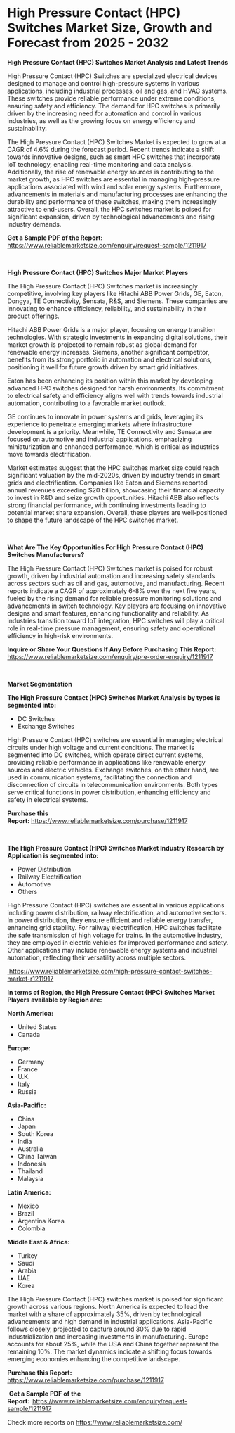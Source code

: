 <p><h1>High Pressure Contact (HPC) Switches Market Size, Growth and Forecast from 2025 - 2032</h1></p><p><strong>High Pressure Contact (HPC) Switches Market Analysis and Latest Trends</strong></p>
<p><p>High Pressure Contact (HPC) Switches are specialized electrical devices designed to manage and control high-pressure systems in various applications, including industrial processes, oil and gas, and HVAC systems. These switches provide reliable performance under extreme conditions, ensuring safety and efficiency. The demand for HPC switches is primarily driven by the increasing need for automation and control in various industries, as well as the growing focus on energy efficiency and sustainability.</p><p>The High Pressure Contact (HPC) Switches Market is expected to grow at a CAGR of 4.6% during the forecast period. Recent trends indicate a shift towards innovative designs, such as smart HPC switches that incorporate IoT technology, enabling real-time monitoring and data analysis. Additionally, the rise of renewable energy sources is contributing to the market growth, as HPC switches are essential in managing high-pressure applications associated with wind and solar energy systems. Furthermore, advancements in materials and manufacturing processes are enhancing the durability and performance of these switches, making them increasingly attractive to end-users. Overall, the HPC switches market is poised for significant expansion, driven by technological advancements and rising industry demands.</p></p>
<p><strong>Get a Sample PDF of the Report:&nbsp;</strong> <a href="https://www.reliablemarketsize.com/enquiry/request-sample/1211917?utm_campaign=2634&utm_medium=2&utm_source=Github&utm_content=ia&utm_term=24032025&utm_id=high-pressure-contact-hpc-switches">https://www.reliablemarketsize.com/enquiry/request-sample/1211917</a></p>
<p>&nbsp;</p>
<p><strong>High Pressure Contact (HPC) Switches Major Market Players</strong></p>
<p><p>The High Pressure Contact (HPC) Switches market is increasingly competitive, involving key players like Hitachi ABB Power Grids, GE, Eaton, Dongya, TE Connectivity, Sensata, R&S, and Siemens. These companies are innovating to enhance efficiency, reliability, and sustainability in their product offerings.</p><p>Hitachi ABB Power Grids is a major player, focusing on energy transition technologies. With strategic investments in expanding digital solutions, their market growth is projected to remain robust as global demand for renewable energy increases. Siemens, another significant competitor, benefits from its strong portfolio in automation and electrical solutions, positioning it well for future growth driven by smart grid initiatives.</p><p>Eaton has been enhancing its position within this market by developing advanced HPC switches designed for harsh environments. Its commitment to electrical safety and efficiency aligns well with trends towards industrial automation, contributing to a favorable market outlook.</p><p>GE continues to innovate in power systems and grids, leveraging its experience to penetrate emerging markets where infrastructure development is a priority. Meanwhile, TE Connectivity and Sensata are focused on automotive and industrial applications, emphasizing miniaturization and enhanced performance, which is critical as industries move towards electrification.</p><p>Market estimates suggest that the HPC switches market size could reach significant valuation by the mid-2020s, driven by industry trends in smart grids and electrification. Companies like Eaton and Siemens reported annual revenues exceeding $20 billion, showcasing their financial capacity to invest in R&D and seize growth opportunities. Hitachi ABB also reflects strong financial performance, with continuing investments leading to potential market share expansion. Overall, these players are well-positioned to shape the future landscape of the HPC switches market.</p></p>
<p>&nbsp;</p>
<p><strong>What Are The Key Opportunities For High Pressure Contact (HPC) Switches Manufacturers?</strong></p>
<p><p>The High Pressure Contact (HPC) Switches market is poised for robust growth, driven by industrial automation and increasing safety standards across sectors such as oil and gas, automotive, and manufacturing. Recent reports indicate a CAGR of approximately 6-8% over the next five years, fueled by the rising demand for reliable pressure monitoring solutions and advancements in switch technology. Key players are focusing on innovative designs and smart features, enhancing functionality and reliability. As industries transition toward IoT integration, HPC switches will play a critical role in real-time pressure management, ensuring safety and operational efficiency in high-risk environments.</p></p>
<p><strong>Inquire or Share Your Questions If Any Before Purchasing This Report:</strong> <a href="https://www.reliablemarketsize.com/enquiry/pre-order-enquiry/1211917?utm_campaign=2634&utm_medium=2&utm_source=Github&utm_content=ia&utm_term=24032025&utm_id=high-pressure-contact-hpc-switches">https://www.reliablemarketsize.com/enquiry/pre-order-enquiry/1211917</a></p>
<p>&nbsp;</p>
<p><strong>Market Segmentation</strong></p>
<p><strong>The High Pressure Contact (HPC) Switches Market Analysis by types is segmented into:</strong></p>
<p><ul><li>DC Switches</li><li>Exchange Switches</li></ul></p>
<p><p>High Pressure Contact (HPC) switches are essential in managing electrical circuits under high voltage and current conditions. The market is segmented into DC switches, which operate direct current systems, providing reliable performance in applications like renewable energy sources and electric vehicles. Exchange switches, on the other hand, are used in communication systems, facilitating the connection and disconnection of circuits in telecommunication environments. Both types serve critical functions in power distribution, enhancing efficiency and safety in electrical systems.</p></p>
<p><strong>Purchase this Report:&nbsp;</strong><a href="https://www.reliablemarketsize.com/purchase/1211917?utm_campaign=2634&utm_medium=2&utm_source=Github&utm_content=ia&utm_term=24032025&utm_id=high-pressure-contact-hpc-switches">https://www.reliablemarketsize.com/purchase/1211917</a></p>
<p>&nbsp;</p>
<p><strong>The High Pressure Contact (HPC) Switches Market Industry Research by Application is segmented into:</strong></p>
<p><ul><li>Power Distribution</li><li>Railway Electrification</li><li>Automotive</li><li>Others</li></ul></p>
<p><p>High Pressure Contact (HPC) switches are essential in various applications including power distribution, railway electrification, and automotive sectors. In power distribution, they ensure efficient and reliable energy transfer, enhancing grid stability. For railway electrification, HPC switches facilitate the safe transmission of high voltage for trains. In the automotive industry, they are employed in electric vehicles for improved performance and safety. Other applications may include renewable energy systems and industrial automation, reflecting their versatility across multiple sectors.</p></p>
<p><a href="https://www.reliablemarketsize.com/high-pressure-contact-switches-market-r1211917?utm_campaign=2634&utm_medium=2&utm_source=Github&utm_content=ia&utm_term=24032025&utm_id=high-pressure-contact-hpc-switches">&nbsp;https://www.reliablemarketsize.com/high-pressure-contact-switches-market-r1211917</a></p>
<p><strong>In terms of Region, the High Pressure Contact (HPC) Switches Market Players available by Region are:</strong></p>
<p>
    <p> <strong> North America: </strong>
        <ul>
            <li>United States</li>
            <li>Canada</li>
        </ul>
        </p> 
    <p> <strong> Europe: </strong>
        <ul>
            <li>Germany</li>
            <li>France</li>
            <li>U.K.</li>
            <li>Italy</li>
            <li>Russia</li>
        </ul>
        </p> 
    <p> <strong> Asia-Pacific: </strong>
        <ul>
            <li>China</li>
            <li>Japan</li>
            <li>South Korea</li>
            <li>India</li>
            <li>Australia</li>
            <li>China Taiwan</li>
            <li>Indonesia</li>
            <li>Thailand</li>
            <li>Malaysia</li>
        </ul>
        </p> 
    <p> <strong> Latin America: </strong>
        <ul>
            <li>Mexico</li>
            <li>Brazil</li>
            <li>Argentina Korea</li>
            <li>Colombia</li>
        </ul>
        </p> 
    <p> <strong> Middle East & Africa: </strong>
        <ul>
            <li>Turkey</li>
            <li>Saudi</li>
            <li>Arabia</li>
            <li>UAE</li>
            <li>Korea</li>
        </ul>
    </p>
    </p>
<p><p>The High Pressure Contact (HPC) switches market is poised for significant growth across various regions. North America is expected to lead the market with a share of approximately 35%, driven by technological advancements and high demand in industrial applications. Asia-Pacific follows closely, projected to capture around 30% due to rapid industrialization and increasing investments in manufacturing. Europe accounts for about 25%, while the USA and China together represent the remaining 10%. The market dynamics indicate a shifting focus towards emerging economies enhancing the competitive landscape.</p></p>
<p><strong>Purchase this Report: </strong><a href="https://www.reliablemarketsize.com/purchase/1211917?utm_campaign=2634&utm_medium=2&utm_source=Github&utm_content=ia&utm_term=24032025&utm_id=high-pressure-contact-hpc-switches">https://www.reliablemarketsize.com/purchase/1211917</a></p>
<p>&nbsp;<strong>Get a Sample PDF of the Report:&nbsp;&nbsp;</strong><a href="https://www.reliablemarketsize.com/enquiry/request-sample/1211917?utm_campaign=2634&utm_medium=2&utm_source=Github&utm_content=ia&utm_term=24032025&utm_id=high-pressure-contact-hpc-switches">https://www.reliablemarketsize.com/enquiry/request-sample/1211917</a></p>
<p><strong></strong></p>
<p>Check more reports on <a href="https://www.reliablemarketsize.com/?utm_campaign=2634&utm_medium=2&utm_source=Github&utm_content=ia&utm_term=24032025&utm_id=high-pressure-contact-hpc-switches">https://www.reliablemarketsize.com/</a></p>